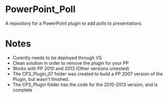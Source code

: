 PowerPoint_Poll
===============

A repository for a PowerPoint plugin to add polls to presentations

# Notes
- Curently needs to be deployed through VS 
- Clean solution in order to remove the plugin for your PP
- Works with PP 2010 and 2013 (Other versions untested)
- The CP3_Plugin_07 folder was created to build a PP 2007 version of the Plugin, but wasn't finished.
- The CP3_Plugin folder has the code for the 2010-2013 version, and is complete
